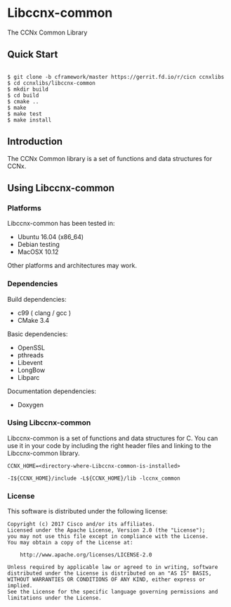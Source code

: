 Libccnx-common
=======
The CCNx Common Library

## Quick Start ##
```

$ git clone -b cframework/master https://gerrit.fd.io/r/cicn ccnxlibs
$ cd ccnxlibs/libccnx-common
$ mkdir build
$ cd build
$ cmake ..
$ make
$ make test
$ make install
```

## Introduction ##

The CCNx Common library is a set of functions and data structures for CCNx.

## Using Libccnx-common ##

### Platforms ###

Libccnx-common has been tested in:

- Ubuntu 16.04 (x86_64)
- Debian testing
- MacOSX 10.12

Other platforms and architectures may work.

### Dependencies ###

Build dependencies:

- c99 ( clang / gcc )
- CMake 3.4

Basic dependencies:

- OpenSSL
- pthreads
- Libevent
- LongBow
- Libparc


Documentation dependencies:

- Doxygen


### Using Libccnx-common ###

Libccnx-common is a set of functions and data structures for C. You can use it in your code by including the right header files and linking to the Libccnx-common library.

```
CCNX_HOME=<directory-where-Libccnx-common-is-installed>

-I${CCNX_HOME}/include -L${CCNX_HOME}/lib -lccnx_common
```

### License ###
This software is distributed under the following license:

```
Copyright (c) 2017 Cisco and/or its affiliates.
Licensed under the Apache License, Version 2.0 (the "License");
you may not use this file except in compliance with the License.
You may obtain a copy of the License at:

    http://www.apache.org/licenses/LICENSE-2.0

Unless required by applicable law or agreed to in writing, software
distributed under the License is distributed on an "AS IS" BASIS,
WITHOUT WARRANTIES OR CONDITIONS OF ANY KIND, either express or implied.
See the License for the specific language governing permissions and
limitations under the License.
```
